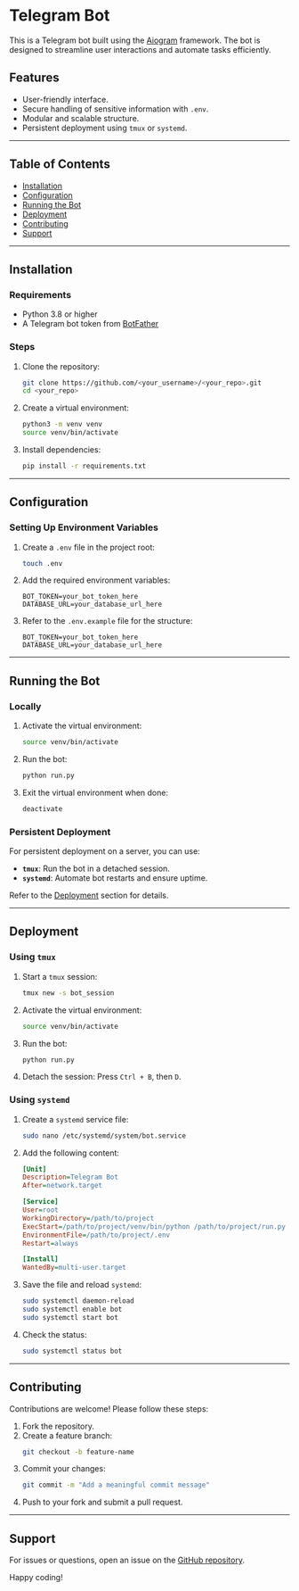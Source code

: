 # Telegram Bot

This is a Telegram bot built using the [Aiogram](https://docs.aiogram.dev/en/latest/) framework. The bot is designed to streamline user interactions and automate tasks efficiently.

## Features
- User-friendly interface.
- Secure handling of sensitive information with `.env`.
- Modular and scalable structure.
- Persistent deployment using `tmux` or `systemd`.

---

## Table of Contents
- [Installation](#installation)
- [Configuration](#configuration)
- [Running the Bot](#running-the-bot)
- [Deployment](#deployment)
- [Contributing](#contributing)
- [Support](#support)

---

## Installation

### Requirements
- Python 3.8 or higher
- A Telegram bot token from [BotFather](https://t.me/BotFather)

### Steps
1. Clone the repository:
   ```bash
   git clone https://github.com/<your_username>/<your_repo>.git
   cd <your_repo>
   ```

2. Create a virtual environment:
   ```bash
   python3 -m venv venv
   source venv/bin/activate
   ```

3. Install dependencies:
   ```bash
   pip install -r requirements.txt
   ```

---

## Configuration

### Setting Up Environment Variables
1. Create a `.env` file in the project root:
   ```bash
   touch .env
   ```

2. Add the required environment variables:
   ```plaintext
   BOT_TOKEN=your_bot_token_here
   DATABASE_URL=your_database_url_here
   ```

3. Refer to the `.env.example` file for the structure:
   ```plaintext
   BOT_TOKEN=your_bot_token_here
   DATABASE_URL=your_database_url_here
   ```

---

## Running the Bot

### Locally
1. Activate the virtual environment:
   ```bash
   source venv/bin/activate
   ```

2. Run the bot:
   ```bash
   python run.py
   ```

3. Exit the virtual environment when done:
   ```bash
   deactivate
   ```

### Persistent Deployment
For persistent deployment on a server, you can use:
- **`tmux`**: Run the bot in a detached session.
- **`systemd`**: Automate bot restarts and ensure uptime.

Refer to the [Deployment](#deployment) section for details.

---

## Deployment

### Using `tmux`
1. Start a `tmux` session:
   ```bash
   tmux new -s bot_session
   ```

2. Activate the virtual environment:
   ```bash
   source venv/bin/activate
   ```

3. Run the bot:
   ```bash
   python run.py
   ```

4. Detach the session:
   Press `Ctrl + B`, then `D`.

### Using `systemd`
1. Create a `systemd` service file:
   ```bash
   sudo nano /etc/systemd/system/bot.service
   ```

2. Add the following content:
   ```ini
   [Unit]
   Description=Telegram Bot
   After=network.target

   [Service]
   User=root
   WorkingDirectory=/path/to/project
   ExecStart=/path/to/project/venv/bin/python /path/to/project/run.py
   EnvironmentFile=/path/to/project/.env
   Restart=always

   [Install]
   WantedBy=multi-user.target
   ```

3. Save the file and reload `systemd`:
   ```bash
   sudo systemctl daemon-reload
   sudo systemctl enable bot
   sudo systemctl start bot
   ```

4. Check the status:
   ```bash
   sudo systemctl status bot
   ```

---

## Contributing
Contributions are welcome! Please follow these steps:
1. Fork the repository.
2. Create a feature branch:
   ```bash
   git checkout -b feature-name
   ```
3. Commit your changes:
   ```bash
   git commit -m "Add a meaningful commit message"
   ```
4. Push to your fork and submit a pull request.

---

## Support
For issues or questions, open an issue on the [GitHub repository](https://github.com/<your_username>/<your_repo>).

Happy coding!

